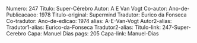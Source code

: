 Numero: 247
Titulo: Super-Cérebro
Autor: A E Van Vogt
Co-autor: 
Ano-de-Publicacaoo: 1978
Titulo-original: Supermind
Tradutor: Eurico da Fonseca
Co-tradutor: 
Ano-de-edicao: 1974
alias: A-E-Van-Vogt
Autor2-alias: 
Tradutor1-alias: Eurico-da-Fonseca
Tradutor2-alias: 
Titulo-link: 247-Super-Cerebro
Capa: Manuel Dias
pags: 205
Capa-link: Manuel-Dias